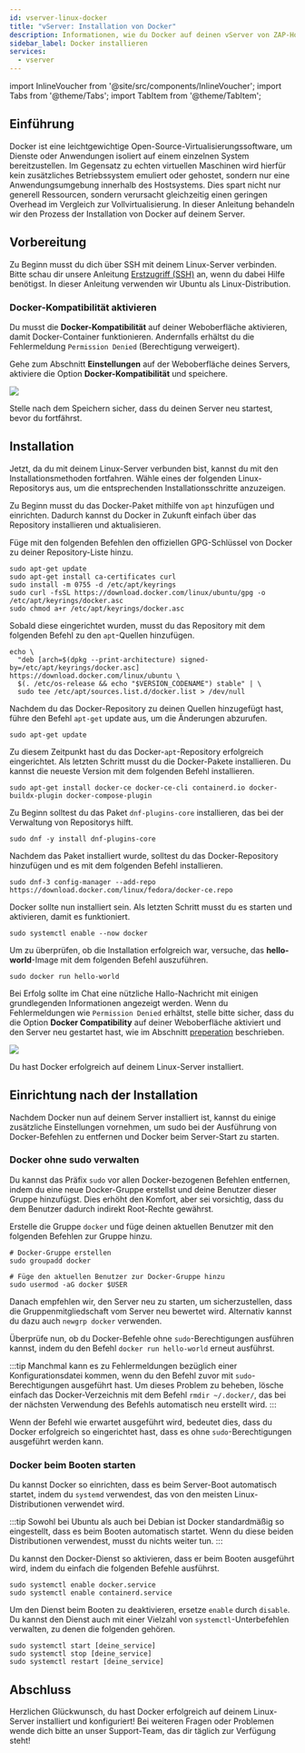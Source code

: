 ```yaml
---
id: vserver-linux-docker
title: "vServer: Installation von Docker"
description: Informationen, wie du Docker auf deinen vServer von ZAP-Hosting installieren kannst - ZAP-Hosting.com Dokumentation
sidebar_label: Docker installieren
services:
  - vserver
---
```


import InlineVoucher from '@site/src/components/InlineVoucher';
import Tabs from '@theme/Tabs';
import TabItem from '@theme/TabItem';
 
## Einführung

Docker ist eine leichtgewichtige Open-Source-Virtualisierungssoftware, um Dienste oder Anwendungen isoliert auf einem einzelnen System bereitzustellen. Im Gegensatz zu echten virtuellen Maschinen wird hierfür kein zusätzliches Betriebssystem emuliert oder gehostet, sondern nur eine Anwendungsumgebung innerhalb des Hostsystems. Dies spart nicht nur generell Ressourcen, sondern verursacht gleichzeitig einen geringen Overhead im Vergleich zur Vollvirtualisierung. In dieser Anleitung behandeln wir den Prozess der Installation von Docker auf deinem Server.

<InlineVoucher />

## Vorbereitung

Zu Beginn musst du dich über SSH mit deinem Linux-Server verbinden. Bitte schau dir unsere Anleitung [Erstzugriff (SSH)](vserver-linux-ssh.md) an, wenn du dabei Hilfe benötigst. In dieser Anleitung verwenden wir Ubuntu als Linux-Distribution.

### Docker-Kompatibilität aktivieren

Du musst die **Docker-Kompatibilität** auf deiner Weboberfläche aktivieren, damit Docker-Container funktionieren. Andernfalls erhältst du die Fehlermeldung `Permission Denied` (Berechtigung verweigert).

Gehe zum Abschnitt **Einstellungen** auf der Weboberfläche deines Servers, aktiviere die Option **Docker-Kompatibilität** und speichere.

![](https://screensaver01.zap-hosting.com/index.php/s/o5t82kKM38r2MwY/preview)

Stelle nach dem Speichern sicher, dass du deinen Server neu startest, bevor du fortfährst.

## Installation

Jetzt, da du mit deinem Linux-Server verbunden bist, kannst du mit den Installationsmethoden fortfahren. Wähle eines der folgenden Linux-Repositorys aus, um die entsprechenden Installationsschritte anzuzeigen.

<Tabs>
<TabItem value="ubuntu/debian" label="Ubuntu & Debian" default>

Zu Beginn musst du das Docker-Paket mithilfe von `apt` hinzufügen und einrichten. Dadurch kannst du Docker in Zukunft einfach über das Repository installieren und aktualisieren.

Füge mit den folgenden Befehlen den offiziellen GPG-Schlüssel von Docker zu deiner Repository-Liste hinzu.
```
sudo apt-get update
sudo apt-get install ca-certificates curl
sudo install -m 0755 -d /etc/apt/keyrings
sudo curl -fsSL https://download.docker.com/linux/ubuntu/gpg -o /etc/apt/keyrings/docker.asc
sudo chmod a+r /etc/apt/keyrings/docker.asc
```

Sobald diese eingerichtet wurden, musst du das Repository mit dem folgenden Befehl zu den `apt`-Quellen hinzufügen.
```
echo \
  "deb [arch=$(dpkg --print-architecture) signed-by=/etc/apt/keyrings/docker.asc] https://download.docker.com/linux/ubuntu \
  $(. /etc/os-release && echo "$VERSION_CODENAME") stable" | \
  sudo tee /etc/apt/sources.list.d/docker.list > /dev/null
```

Nachdem du das Docker-Repository zu deinen Quellen hinzugefügt hast, führe den Befehl `apt-get` update aus, um die Änderungen abzurufen.
```
sudo apt-get update
```

Zu diesem Zeitpunkt hast du das Docker-`apt`-Repository erfolgreich eingerichtet. Als letzten Schritt musst du die Docker-Pakete installieren. Du kannst die neueste Version mit dem folgenden Befehl installieren.
```
sudo apt-get install docker-ce docker-ce-cli containerd.io docker-buildx-plugin docker-compose-plugin
```

</TabItem>

<TabItem value="fedora" label="Fedora">

Zu Beginn solltest du das Paket `dnf-plugins-core` installieren, das bei der Verwaltung von Repositorys hilft.
```
sudo dnf -y install dnf-plugins-core
```

Nachdem das Paket installiert wurde, solltest du das Docker-Repository hinzufügen und es mit dem folgenden Befehl installieren.
```
sudo dnf-3 config-manager --add-repo https://download.docker.com/linux/fedora/docker-ce.repo
```

Docker sollte nun installiert sein. Als letzten Schritt musst du es starten und aktivieren, damit es funktioniert.
```
sudo systemctl enable --now docker
```

</TabItem>
</Tabs>

Um zu überprüfen, ob die Installation erfolgreich war, versuche, das **hello-world**-Image mit dem folgenden Befehl auszuführen.
```
sudo docker run hello-world
```

Bei Erfolg sollte im Chat eine nützliche Hallo-Nachricht mit einigen grundlegenden Informationen angezeigt werden. Wenn du Fehlermeldungen wie `Permission Denied` erhältst, stelle bitte sicher, dass du die Option **Docker Compatibility** auf deiner Weboberfläche aktiviert und den Server neu gestartet hast, wie im Abschnitt [preperation](#vorbereitung) beschrieben.

![](https://screensaver01.zap-hosting.com/index.php/s/tzJwpYRYb9Mmryo/preview)

Du hast Docker erfolgreich auf deinem Linux-Server installiert.

## Einrichtung nach der Installation

Nachdem Docker nun auf deinem Server installiert ist, kannst du einige zusätzliche Einstellungen vornehmen, um sudo bei der Ausführung von Docker-Befehlen zu entfernen und Docker beim Server-Start zu starten.

### Docker ohne sudo verwalten

Du kannst das Präfix `sudo` vor allen Docker-bezogenen Befehlen entfernen, indem du eine neue Docker-Gruppe erstellst und deine Benutzer dieser Gruppe hinzufügst. Dies erhöht den Komfort, aber sei vorsichtig, dass du dem Benutzer dadurch indirekt Root-Rechte gewährst.

Erstelle die Gruppe `docker` und füge deinen aktuellen Benutzer mit den folgenden Befehlen zur Gruppe hinzu.
```
# Docker-Gruppe erstellen
sudo groupadd docker

# Füge den aktuellen Benutzer zur Docker-Gruppe hinzu
sudo usermod -aG docker $USER
```

Danach empfehlen wir, den Server neu zu starten, um sicherzustellen, dass die Gruppenmitgliedschaft vom Server neu bewertet wird. Alternativ kannst du dazu auch `newgrp docker` verwenden.

Überprüfe nun, ob du Docker-Befehle ohne `sudo`-Berechtigungen ausführen kannst, indem du den Befehl `docker run hello-world` erneut ausführst.

:::tip
Manchmal kann es zu Fehlermeldungen bezüglich einer Konfigurationsdatei kommen, wenn du den Befehl zuvor mit `sudo`-Berechtigungen ausgeführt hast. Um dieses Problem zu beheben, lösche einfach das Docker-Verzeichnis mit dem Befehl `rmdir ~/.docker/`, das bei der nächsten Verwendung des Befehls automatisch neu erstellt wird.
:::

Wenn der Befehl wie erwartet ausgeführt wird, bedeutet dies, dass du Docker erfolgreich so eingerichtet hast, dass es ohne `sudo`-Berechtigungen ausgeführt werden kann.

### Docker beim Booten starten

Du kannst Docker so einrichten, dass es beim Server-Boot automatisch startet, indem du `systemd` verwendest, das von den meisten Linux-Distributionen verwendet wird.

:::tip
Sowohl bei Ubuntu als auch bei Debian ist Docker standardmäßig so eingestellt, dass es beim Booten automatisch startet. Wenn du diese beiden Distributionen verwendest, musst du nichts weiter tun.
:::

Du kannst den Docker-Dienst so aktivieren, dass er beim Booten ausgeführt wird, indem du einfach die folgenden Befehle ausführst.
```
sudo systemctl enable docker.service
sudo systemctl enable containerd.service
```

Um den Dienst beim Booten zu deaktivieren, ersetze `enable` durch `disable`. Du kannst den Dienst auch mit einer Vielzahl von `systemctl`-Unterbefehlen verwalten, zu denen die folgenden gehören.
```
sudo systemctl start [deine_service]
sudo systemctl stop [deine_service]
sudo systemctl restart [deine_service]
```

## Abschluss

Herzlichen Glückwunsch, du hast Docker erfolgreich auf deinem Linux-Server installiert und konfiguriert! Bei weiteren Fragen oder Problemen wende dich bitte an unser Support-Team, das dir täglich zur Verfügung steht!